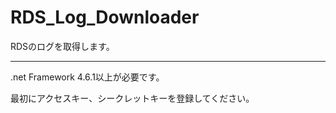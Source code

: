 # RDS_Log_Downloader
RDSのログを取得します。

---
.net Framework 4.6.1以上が必要です。

最初にアクセスキー、シークレットキーを登録してください。


